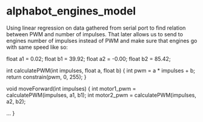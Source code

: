 # alphabot_engines_model

Using linear regression on data gathered from serial port to find relation between PWM and number of impulses.
That later allows us to send to engines number of impulses instead of PWM and make sure that engines go with same speed like so:

float a1 = 0.02;
float b1 = 39.92;
float a2 = -0.00;
float b2 = 85.42;


int calculatePWM(int impulses, float a, float b) {
    int pwm = a * impulses + b;
    return constrain(pwm, 0, 255);
}

void moveForward(int impulses) {
    int motor1_pwm = calculatePWM(impulses, a1, b1);
    int motor2_pwm = calculatePWM(impulses, a2, b2);

...
}
